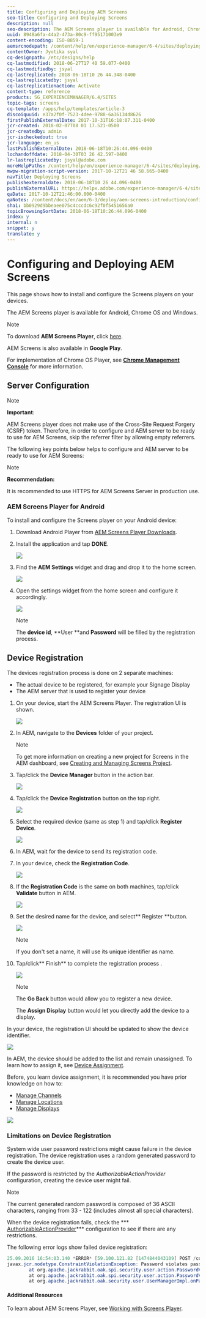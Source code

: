 ```yaml
---
title: Configuring and Deploying AEM Screens
seo-title: Configuring and Deploying Screens
description: null
seo-description: The AEM Screens player is available for Android, Chrome OS and Windows. This page describes the configuration and deployment of AEM Screens followed by Device Registration process.
uuid: 8948a6fa-44a2-473a-80c9-ff95171003e9
content-encoding: ISO-8859-1
aemsrcnodepath: /content/help/en/experience-manager/6-4/sites/deploying/using/configuring-screens-introduction
contentOwner: Jyotika syal
cq-designpath: /etc/designs/help
cq-lastmodified: 2018-06-27T17 40 59.077-0400
cq-lastmodifiedby: jsyal
cq-lastreplicated: 2018-06-18T10 26 44.348-0400
cq-lastreplicatedby: jsyal
cq-lastreplicationaction: Activate
content-type: reference
products: SG_EXPERIENCEMANAGER/6.4/SITES
topic-tags: screens
cq-template: /apps/help/templates/article-3
discoiquuid: e37a2f0f-7523-4dee-9788-6a36134d8626
firstPublishExternalDate: 2017-10-31T16:18:07.311-0400
jcr-created: 2018-02-07T08 01 17.521-0500
jcr-createdby: admin
jcr-ischeckedout: true
jcr-language: en_us
lastPublishExternalDate: 2018-06-18T10:26:44.096-0400
lochandoffdate: 2018-04-30T03 26 42.597-0400
lr-lastreplicatedby: jsyal@adobe.com
moreHelpPaths: /content/help/en/experience-manager/6-4/sites/deploying/morehelp/screens;/content/help/en/experience-manager/6-4/sites/deploying/morehelp/screens
mwpw-migration-script-version: 2017-10-12T21 46 58.665-0400
navTitle: Deploying Screens
publishexternaldate: 2018-06-18T10 26 44.096-0400
publishExternalURL: https://helpx.adobe.com/experience-manager/6-4/sites/deploying/using/configuring-screens-introduction.html
qaDate: 2017-10-12T21:46:00.000-0400
qaNotes: /content/docs/en/aem/6-3/deploy/aem-screens-introduction/configuring-screens
sha1: bb0929d9bbeaee075c4cccdc6c92f0f5451656a0
topicBrowsingSortDate: 2018-06-18T10:26:44.096-0400
index: y
internal: n
snippet: y
translate: y
---
```


# Configuring and Deploying AEM Screens

This page shows how to install and configure the Screens players on your devices.

The AEM Screens player is available for Android, Chrome OS and Windows.

>[!NOTE]
>
>To download **AEM Screens Player**, click [here](https://download.macromedia.com/screens/).
>
>AEM Screens is also available in **Google Play**. 
>
>For implementation of Chrome OS Player, see [**Chrome Management Console**](/content/help/en/experience-manager/6-4/sites/administering/using/implementing-chrome-os-player.html?cq_ck=1513900475345) for more information.

## Server Configuration

>[!NOTE]
>
>**Important**:
>
>AEM Screens player does not make use of the Cross-Site Request Forgery (CSRF) token. Therefore, in order to configure and AEM server to be ready to use for AEM Screens, skip the referrer filter by allowing empty referrers.

The following key points below helps to configure and AEM server to be ready to use for AEM Screens:

>[!NOTE]
>
>**Recommendation:**
>
>It is recommended to use HTTPS for AEM Screens Server in production use.

### AEM Screens Player for Android
To install and configure the Screens player on your Android device:

1. Download Android Player from [AEM Screens Player Downloads](https://download.macromedia.com/screens/).
1. Install the application and tap **DONE**.

   ![](assets/configuring-screens-introduction/chlimage_1.png)

1. Find the **AEM Settings** widget and drag and drop it to the home screen.

   ![](assets/configuring-screens-introduction/chlimage_1.jpeg)

1. Open the settings widget from the home screen and configure it accordingly.

   ![](assets/configuring-screens-introduction/chlimage_1-1.png)

   >[!NOTE]
   >
   >The **device id**, **User **and **Password** will be filled by the registration process.

## Device Registration
The devices registration process is done on 2 separate machines:

* The actual device to be registered, for example your Signage Display
* The AEM server that is used to register your device

1. On your device, start the AEM Screens Player. The registration UI is shown.

   ![](assets/configuring-screens-introduction/chlimage_1-2.png)

1. In AEM, navigate to the **Devices** folder of your project.

   >[!NOTE]
   >
   >To get more information on creating a new project for Screens in the AEM dashboard, see [Creating and Managing Screens Project](/content/help/en/experience-manager/6-4/sites/authoring/using/creating-a-screens-project).
   >
   >

1. Tap/click the **Device Manager** button in the action bar.

   ![](assets/configuring-screens-introduction/chlimage_1-3.png)

1. Tap/click the **Device Registration** button on the top right.

   ![](assets/configuring-screens-introduction/chlimage_1-4.png)

1. Select the required device (same as step 1) and tap/click **Register Device**.

   ![](assets/configuring-screens-introduction/chlimage_1-5.png)

1. In AEM, wait for the device to send its registration code.
1. In your device, check the **Registration Code**.

   ![](assets/configuring-screens-introduction/chlimage_1-6.png)

1. If the **Registration Code** is the same on both machines, tap/click **Validate** button in AEM.

   ![](assets/configuring-screens-introduction/chlimage_1-7.png)

1. Set the desired name for the device, and select** Register **button.

   ![](assets/configuring-screens-introduction/chlimage_1-8.png)

   >[!NOTE]
   >
   >If you don't set a name, it will use its unique identifier as name.

1. Tap/click** Finish** to complete the registration process .

   ![](assets/configuring-screens-introduction/chlimage_1-9.png)

   >[!NOTE]
   >
   >The **Go Back** button would allow you to register a new device.
   >
   >
   >The **Assign Display** button would let you directly add the device to a display.

In your device, the registration UI should be updated to show the device identifier.

![](assets/configuring-screens-introduction/chlimage_1-10.png)

In AEM, the device should be added to the list and remain unassigned. To learn how to assign it, see [Device Assignment](/content/help/en/experience-manager/6-4/sites/authoring/using/managing-devices).

Before, you learn device assignment, it is recommended you have prior knowledge on how to:

* [Manage Channels](/content/help/en/experience-manager/6-4/sites/authoring/using/managing-channels)
* [Manage Locations](/content/help/en/experience-manager/6-4/sites/authoring/using/managing-locations)
* [Manage Displays](/content/help/en/experience-manager/6-4/sites/authoring/using/managing-displays)

![](assets/configuring-screens-introduction/chlimage_1-11.png) 

### Limitations on Device Registration
System wide user password restrictions might cause failure in the device registration. The device registration uses a random generated password to create the device user.

If the password is restricted by the *AuthorizableActionProvider* configuration, creating the device user might fail.

>[!NOTE]
>
>The current generated random password is composed of 36 ASCII characters, ranging from 33 - 122 (includes almost all special characters).

When the device registration fails, check the *** [AuthorizableActionProvider](http://localhost:4502/system/console/configMgr/org.apache.jackrabbit.oak.spi.security.user.action.DefaultAuthorizableActionProvider)*** configuration to see if there are any restrictions.

The following error logs show failed device registration:

```java
25.09.2016 16:54:03.140 *ERROR* [59.100.121.82 [1474844043109] POST /content/screens/svc/registration HTTP/1.1] com.adobe.cq.screens.device.registration.impl.RegistrationServlet Error during device registration
javax.jcr.nodetype.ConstraintViolationException: Password violates password constraint (^(?=.*\d).{7,9}$).
        at org.apache.jackrabbit.oak.spi.security.user.action.PasswordValidationAction.validatePassword(PasswordValidationAction.java:105)
        at org.apache.jackrabbit.oak.spi.security.user.action.PasswordValidationAction.onPasswordChange(PasswordValidationAction.java:76)
        at org.apache.jackrabbit.oak.security.user.UserManagerImpl.onPasswordChange(UserManagerImpl.java:308)
```

#### Additional Resources
To learn about AEM Screens Player, see [Working with Screens Player](/content/help/en/experience-manager/6-4/sites/authoring/using/working-with-screens-player).
